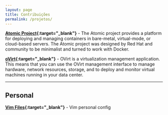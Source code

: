 ```yaml
---
layout: page
title: Contribuições
permalink: /projetos/
---
```



**[Atomic Project](http://www.projectatomic.io/){:target="_blank"}** - The Atomic project provides a platform for deploying and managing containers in bare-metal, virtual-mode, or cloud-based servers. The Atomic project was designed by Red Hat and community to be minimalist and turned to work with Docker.

**[oVirt](https://www.ovirt.org/){:target="_blank"}** - OVirt is a virtualization management application. This means that you can use the OVirt management interface to manage hardware, network resources, storage, and to deploy and monitor virtual machines running in your data center.
 

---

## Personal

**[Vim Files](https://github.com/lobocode/vimfiles){:target="_blank"}** - Vim personal config
